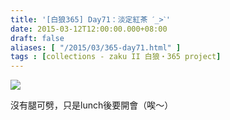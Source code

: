 ```yaml
---
title: '[白狼365] Day71：淡定紅茶 ˊ_>ˋ'
date: 2015-03-12T12:00:00.000+08:00
draft: false
aliases: [ "/2015/03/365-day71.html" ]
tags : [collections - zaku II 白狼・365 project]
---
```


[![](https://farm8.staticflickr.com/7483/15998342588_5232954718_z.jpg)](https://farm8.staticflickr.com/7483/15998342588_5232954718_z.jpg)

沒有腿可劈，只是lunch後要開會（唉～）